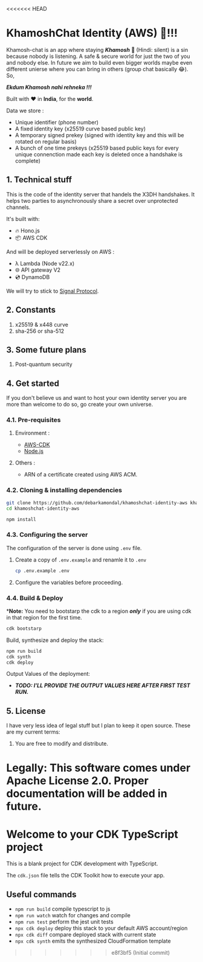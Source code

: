 <<<<<<< HEAD

# KhamoshChat Identity (AWS) 🤫!!! 

Khamosh-chat is an app where staying ***Khamosh*** 🤫 (Hindi: silent) is a sin because nobody is listening.
A safe & secure world for just the two of you and nobody else.
In future we aim to build even bigger worlds maybe even different unierse where you can bring in others (group chat basically 😂). So,

***Ekdum Khamosh nahi rehneka !!!***

Built with ❤️ in **India**, for the **world**.

Data we store :
 - Unique identifier (phone number)
 - A fixed identity key (x25519 curve based public key)
 - A temporary signed prekey (signed with identity key and this will be rotated on regular basis)
 - A bunch of one time prekeys (x25519 based public keys for every unique connenction made each key is deleted once a handshake is complete)

## 1. Technical stuff

This is the code of the identity server that handels the X3DH handshakes. It helps two parties to asynchronously share a secret over unprotected channels. 

It's built with:

 - 🔥 Hono.js
 - 📦 AWS CDK 

And will be deployed serverlessly on AWS :
 -  λ Lambda (Node v22.x)
 - 🌐 API gateway V2
 - 💿 DynamoDB 

We will try to stick to [Signal Protocol](https://signal.org/docs/).

## 2. Constants

1. x25519 & x448 curve
2. sha-256 or sha-512


## 3. Some future plans

1. Post-quantum security

## 4. Get started

If you don't believe us and want to host your own identity server you are more than welcome to do so, go create your own universe.

### 4.1. Pre-requisites
1. Environment :

   - [AWS-CDK](https://docs.aws.amazon.com/cdk/v2/guide/getting-started.html)
   - [Node.js](https://nodejs.org/en/download)

2. Others :
   - ARN of a certificate created using AWS ACM.

### 4.2. Cloning & installing dependencies

   ```bash
   git clone https://github.com/debarkamondal/khamoshchat-identity-aws khamoshchat-identity-aws
   cd khamoshchat-identity-aws

   npm install
   ```
### 4.3. Configuring the server
The configuration of the server is done using ``.env`` file.

1. Create a copy of ``.env.example`` and renamle it to ``.env``

   ```bash
   cp .env.example .env
   ```
2. Configure the variables before proceeding.

### 4.4. Build & Deploy
***Note:** You need to bootstarp the cdk to a region ***only*** if you are using cdk in that region for the first time.

```bash
cdk bootstarp
```
Build, synthesize and deploy the stack:

   ```bash
   npm run build
   cdk synth
   cdk deploy
   ```
Output Values of the deployment:

 - ***TODO: I'LL PROVIDE THE OUTPUT VALUES HERE AFTER FIRST TEST RUN.***
## 5. License

I have very less idea of legal stuff but I plan to keep it open source. 
These are my current terms:

1. You are free to modify and distribute.

**Legally:** This software comes under Apache License 2.0. Proper documentation will be added in future.
=======
# Welcome to your CDK TypeScript project

This is a blank project for CDK development with TypeScript.

The `cdk.json` file tells the CDK Toolkit how to execute your app.

## Useful commands

* `npm run build`   compile typescript to js
* `npm run watch`   watch for changes and compile
* `npm run test`    perform the jest unit tests
* `npx cdk deploy`  deploy this stack to your default AWS account/region
* `npx cdk diff`    compare deployed stack with current state
* `npx cdk synth`   emits the synthesized CloudFormation template
>>>>>>> e8f3bf5 (Initial commit)
